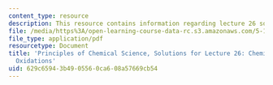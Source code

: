 ```yaml
---
content_type: resource
description: This resource contains information regarding lecture 26 solution.
file: /media/https%3A/open-learning-course-data-rc.s3.amazonaws.com/5-111sc-principles-of-chemical-science-fall-2014/629c65943b4905560ca608a57669cb54_MIT5_111F14_Lec26Soln.pdf
file_type: application/pdf
resourcetype: Document
title: 'Principles of Chemical Science, Solutions for Lecture 26: Chemical and Biological
  Oxidations'
uid: 629c6594-3b49-0556-0ca6-08a57669cb54
---
```

